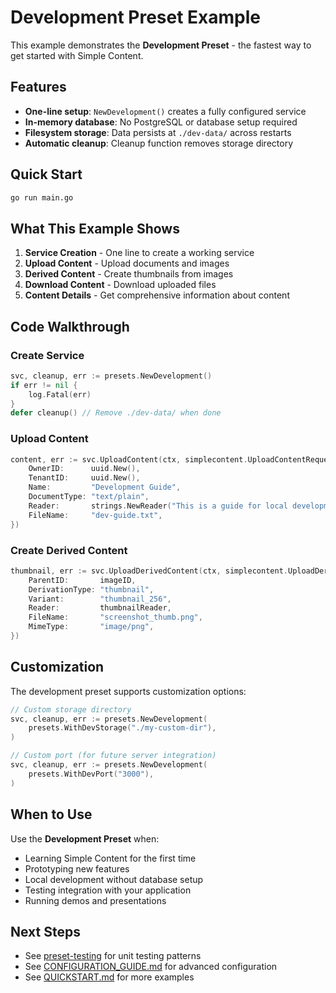 # Development Preset Example

This example demonstrates the **Development Preset** - the fastest way to get started with Simple Content.

## Features

- **One-line setup**: `NewDevelopment()` creates a fully configured service
- **In-memory database**: No PostgreSQL or database setup required
- **Filesystem storage**: Data persists at `./dev-data/` across restarts
- **Automatic cleanup**: Cleanup function removes storage directory

## Quick Start

```bash
go run main.go
```

## What This Example Shows

1. **Service Creation** - One line to create a working service
2. **Upload Content** - Upload documents and images
3. **Derived Content** - Create thumbnails from images
4. **Download Content** - Download uploaded files
5. **Content Details** - Get comprehensive information about content

## Code Walkthrough

### Create Service

```go
svc, cleanup, err := presets.NewDevelopment()
if err != nil {
    log.Fatal(err)
}
defer cleanup() // Remove ./dev-data/ when done
```

### Upload Content

```go
content, err := svc.UploadContent(ctx, simplecontent.UploadContentRequest{
    OwnerID:      uuid.New(),
    TenantID:     uuid.New(),
    Name:         "Development Guide",
    DocumentType: "text/plain",
    Reader:       strings.NewReader("This is a guide for local development."),
    FileName:     "dev-guide.txt",
})
```

### Create Derived Content

```go
thumbnail, err := svc.UploadDerivedContent(ctx, simplecontent.UploadDerivedContentRequest{
    ParentID:       imageID,
    DerivationType: "thumbnail",
    Variant:        "thumbnail_256",
    Reader:         thumbnailReader,
    FileName:       "screenshot_thumb.png",
    MimeType:       "image/png",
})
```

## Customization

The development preset supports customization options:

```go
// Custom storage directory
svc, cleanup, err := presets.NewDevelopment(
    presets.WithDevStorage("./my-custom-dir"),
)

// Custom port (for future server integration)
svc, cleanup, err := presets.NewDevelopment(
    presets.WithDevPort("3000"),
)
```

## When to Use

Use the **Development Preset** when:

- Learning Simple Content for the first time
- Prototyping new features
- Local development without database setup
- Testing integration with your application
- Running demos and presentations

## Next Steps

- See [preset-testing](../preset-testing/) for unit testing patterns
- See [CONFIGURATION_GUIDE.md](../../CONFIGURATION_GUIDE.md) for advanced configuration
- See [QUICKSTART.md](../../QUICKSTART.md) for more examples
